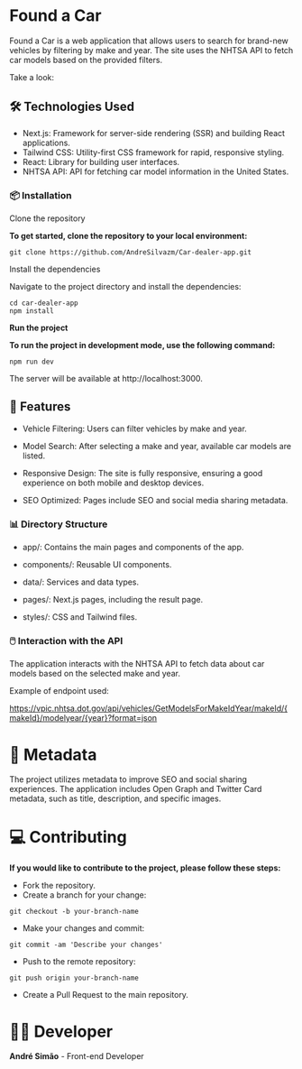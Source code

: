 # Found a Car

Found a Car is a web application that allows users to search for brand-new vehicles by filtering by make and year. The site uses the NHTSA API to fetch car models based on the provided filters.

Take a look: 

## 🛠 Technologies Used

* Next.js: Framework for server-side rendering (SSR) and building React applications.
* Tailwind CSS: Utility-first CSS framework for rapid, responsive styling.
* React: Library for building user interfaces.
* NHTSA API: API for fetching car model information in the United States.

### 📦 Installation

Clone the repository

**To get started, clone the repository to your local environment:**


```
git clone https://github.com/AndreSilvazm/Car-dealer-app.git
```
Install the dependencies

Navigate to the project directory and install the dependencies:


```
cd car-dealer-app
npm install
```
**Run the project**

**To run the project in development mode, use the following command:**


```
npm run dev
```
The server will be available at http://localhost:3000.

## 🚀 Features

* Vehicle Filtering: Users can filter vehicles by make and year.

* Model Search: After selecting a make and year, available car models are listed.

* Responsive Design: The site is fully responsive, ensuring a good experience on both mobile and desktop devices.

* SEO Optimized: Pages include SEO and social media sharing metadata.

### 📊 Directory Structure

* app/: Contains the main pages and components of the app.

* components/: Reusable UI components.

* data/: Services and data types.

* pages/: Next.js pages, including the result page.

* styles/: CSS and Tailwind files.

### 🖱️ Interaction with the API

The application interacts with the NHTSA API to fetch data about car models based on the selected make and year.

Example of endpoint used:

 https://vpic.nhtsa.dot.gov/api/vehicles/GetModelsForMakeIdYear/makeId/{makeId}/modelyear/{year}?format=json

# 📄 Metadata

The project utilizes metadata to improve SEO and social sharing experiences. The application includes Open Graph and Twitter Card metadata, such as title, description, and specific images.

# 💻 Contributing

**If you would like to contribute to the project, please follow these steps:**

* Fork the repository.
* Create a branch for your change:

```
git checkout -b your-branch-name
```
* Make your changes and commit:
```
git commit -am 'Describe your changes'
```
* Push to the remote repository:
```
git push origin your-branch-name
```
* Create a Pull Request to the main repository.


# 👨‍💻 Developer

**André Simão** - Front-end Developer
